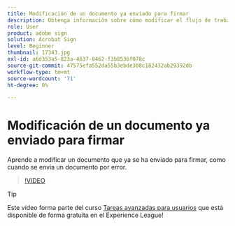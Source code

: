 ```yaml
---
title: Modificación de un documento ya enviado para firmar
description: Obtenga información sobre cómo modificar el flujo de trabajo de un documento que ya está en curso
role: User
product: adobe sign
solution: Acrobat Sign
level: Beginner
thumbnail: 17343.jpg
exl-id: a6d353a5-823a-4637-8462-f3b8536f078c
source-git-commit: 47575efa552da55b3ebde308c182432ab29392db
workflow-type: tm+mt
source-wordcount: '71'
ht-degree: 0%

---
```


# Modificación de un documento ya enviado para firmar

Aprende a modificar un documento que ya se ha enviado para firmar, como cuando se envía un documento por error.

>[!VIDEO](https://video.tv.adobe.com/v/17343?hidetitle=true)

>[!TIP]
>
>Este vídeo forma parte del curso [Tareas avanzadas para usuarios](https://experienceleague.adobe.com/?recommended=Sign-U-1-2020.3) que está disponible de forma gratuita en el Experience League!

